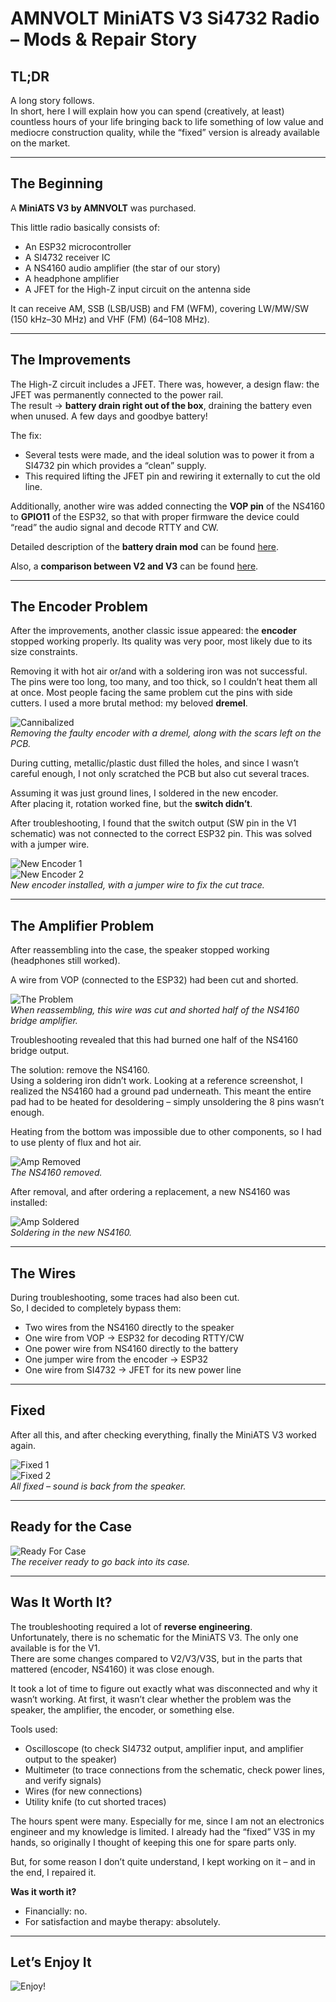 # AMNVOLT MiniATS V3 Si4732 Radio – Mods & Repair Story

## TL;DR
A long story follows.  
In short, here I will explain how you can spend (creatively, at least) countless hours of your life bringing back to life something of low value and mediocre construction quality, while the “fixed” version is already available on the market.

---

## The Beginning
A **MiniATS V3 by AMNVOLT** was purchased.  

This little radio basically consists of:  
- An ESP32 microcontroller  
- A SI4732 receiver IC  
- A NS4160 audio amplifier (the star of our story)  
- A headphone amplifier  
- A JFET for the High-Z input circuit on the antenna side  
  
It can receive AM, SSB (LSB/USB) and FM (WFM), covering LW/MW/SW (150 kHz–30 MHz) and VHF (FM) (64–108 MHz).  


---

## The Improvements
The High-Z circuit includes a JFET. There was, however, a design flaw: the JFET was permanently connected to the power rail.  
The result → **battery drain right out of the box**, draining the battery even when unused. A few days and goodbye battery!

The fix:  
- Several tests were made, and the ideal solution was to power it from a SI4732 pin which provides a “clean” supply.  
- This required lifting the JFET pin and rewiring it externally to cut the old line.  

Additionally, another wire was added connecting the **VOP pin** of the NS4160 to **GPIO11** of the ESP32, so that with proper firmware the device could “read” the audio signal and decode RTTY and CW.  

Detailed description of the **battery drain mod** can be found [here](../Hardware_Mod_for_V3_Battery_Drain/README.md).  
  
Also, a **comparison between V2 and V3** can be found [here](../V2_vs_V3/README.md).  


---

## The Encoder Problem
After the improvements, another classic issue appeared: the **encoder** stopped working properly. Its quality was very poor, most likely due to its size constraints.

Removing it with hot air or/and with a soldering iron was not successful. The pins were too long, too many, and too thick, so I couldn’t heat them all at once. Most people facing the same problem cut the pins with side cutters. I used a more brutal method: my beloved **dremel**.

![Cannibalized](images/Cannibalized.jpg)  
*Removing the faulty encoder with a dremel, along with the scars left on the PCB.*

During cutting, metallic/plastic dust filled the holes, and since I wasn’t careful enough, I not only scratched the PCB but also cut several traces.  

Assuming it was just ground lines, I soldered in the new encoder.  
After placing it, rotation worked fine, but the **switch didn’t**.

After troubleshooting, I found that the switch output (SW pin in the V1 schematic) was not connected to the correct ESP32 pin. This was solved with a jumper wire.  

![New Encoder 1](images/NewEncoder1.jpg)  
![New Encoder 2](images/NewEncoder2.jpg)  
*New encoder installed, with a jumper wire to fix the cut trace.*

---

## The Amplifier Problem
After reassembling into the case, the speaker stopped working (headphones still worked).  

A wire from VOP (connected to the ESP32) had been cut and shorted.  

![The Problem](images/TheProblem.jpg)  
*When reassembling, this wire was cut and shorted half of the NS4160 bridge amplifier.*

Troubleshooting revealed that this had burned one half of the NS4160 bridge output.  

The solution: remove the NS4160.  
Using a soldering iron didn’t work. Looking at a reference screenshot, I realized the NS4160 had a ground pad underneath. This meant the entire pad had to be heated for desoldering – simply unsoldering the 8 pins wasn’t enough.  

Heating from the bottom was impossible due to other components, so I had to use plenty of flux and hot air.  

![Amp Removed](images/AmpRemoved.jpg)  
*The NS4160 removed.*  

After removal, and after ordering a replacement, a new NS4160 was installed:  

![Amp Soldered](images/AmpSoldered.jpg)  
*Soldering in the new NS4160.*

---

## The Wires
During troubleshooting, some traces had also been cut.  
So, I decided to completely bypass them:  
- Two wires from the NS4160 directly to the speaker  
- One wire from VOP → ESP32 for decoding RTTY/CW  
- One power wire from NS4160 directly to the battery  
- One jumper wire from the encoder → ESP32  
- One wire from SI4732 → JFET for its new power line  

---

## Fixed
After all this, and after checking everything, finally the MiniATS V3 worked again.  

![Fixed 1](images/Fixed1.jpg)  
![Fixed 2](images/Fixed2.jpg)  
*All fixed – sound is back from the speaker.*

---

## Ready for the Case
![Ready For Case](images/ReadyForCase.jpg)  
*The receiver ready to go back into its case.*

---

## Was It Worth It?
The troubleshooting required a lot of **reverse engineering**.  
Unfortunately, there is no schematic for the MiniATS V3. The only one available is for the V1.  
There are some changes compared to V2/V3/V3S, but in the parts that mattered (encoder, NS4160) it was close enough.  

It took a lot of time to figure out exactly what was disconnected and why it wasn’t working. At first, it wasn’t clear whether the problem was the speaker, the amplifier, the encoder, or something else.  

Tools used:  
- Oscilloscope (to check SI4732 output, amplifier input, and amplifier output to the speaker)  
- Multimeter (to trace connections from the schematic, check power lines, and verify signals)  
- Wires (for new connections)  
- Utility knife (to cut shorted traces)  

The hours spent were many. Especially for me, since I am not an electronics engineer and my knowledge is limited. I already had the “fixed” V3S in my hands, so originally I thought of keeping this one for spare parts only.  

But, for some reason I don’t quite understand, I kept working on it – and in the end, I repaired it.  

**Was it worth it?**  
- Financially: no.  
- For satisfaction and maybe therapy: absolutely.  

---

## Let’s Enjoy It
![Enjoy!](images/Enjoy.jpg)

